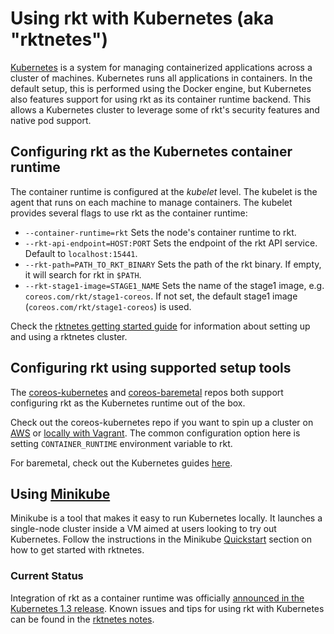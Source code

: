 # Using rkt with Kubernetes (aka "rktnetes")

[Kubernetes][k8s] is a system for managing containerized applications across a cluster of machines.
Kubernetes runs all applications in containers.
In the default setup, this is performed using the Docker engine, but Kubernetes also features support for using rkt as its container runtime backend.
This allows a Kubernetes cluster to leverage some of rkt's security features and native pod support.

## Configuring rkt as the Kubernetes container runtime

The container runtime is configured at the _kubelet_ level.
The kubelet is the agent that runs on each machine to manage containers.
The kubelet provides several flags to use rkt as the container runtime:

- `--container-runtime=rkt` Sets the node's container runtime to rkt.
- `--rkt-api-endpoint=HOST:PORT` Sets the endpoint of the rkt API service. Default to `localhost:15441`.
- `--rkt-path=PATH_TO_RKT_BINARY` Sets the path of the rkt binary. If empty, it will search for rkt in `$PATH`.
- `--rkt-stage1-image=STAGE1_NAME` Sets the name of the stage1 image, e.g. `coreos.com/rkt/stage1-coreos`. If not set, the default stage1 image (`coreos.com/rkt/stage1-coreos`) is used.

Check the [rktnetes getting started guide][rktnetes] for information about setting up and using a rktnetes cluster.

## Configuring rkt using supported setup tools
The [coreos-kubernetes][coreos-kubernetes] and [coreos-baremetal][coreos-baremetal] repos both support configuring rkt as the Kubernetes runtime out of the box.

Check out the coreos-kubernetes repo if you want to spin up a cluster on [AWS][k8s-on-aws] or [locally with Vagrant][k8s-on-vagrant]. The common configuration option here is setting `CONTAINER_RUNTIME` environment variable to rkt.

For baremetal, check out the Kubernetes guides [here][k8s-baremetal].

## Using [Minikube][minikube]

Minikube is a tool that makes it easy to run Kubernetes locally. It launches a single-node cluster inside a VM aimed at users looking to try out Kubernetes. Follow the instructions in the Minikube [Quickstart][minikube-quickstart] section on how to get started with rktnetes.

### Current Status

Integration of rkt as a container runtime was officially [announced in the Kubernetes 1.3 release][k8s-1.3-release].
Known issues and tips for using rkt with Kubernetes can be found in the [rktnetes notes][rktnetes-notes].


[coreos-baremetal]: https://github.com/coreos/coreos-baremetal
[coreos-kubernetes]: https://github.com/coreos/coreos-kubernetes
[k8s]: http://kubernetes.io
[k8s-1.3-release]: http://blog.kubernetes.io/2016/07/rktnetes-brings-rkt-container-engine-to-Kubernetes.html
[k8s-on-aws]: https://coreos.com/kubernetes/docs/latest/kubernetes-on-aws.html
[k8s-baremetal]: https://github.com/coreos/coreos-baremetal/blob/master/Documentation/kubernetes.md
[k8s-on-vagrant]: https://coreos.com/kubernetes/docs/latest/kubernetes-on-vagrant-single.html
[minikube]: https://github.com/kubernetes/minikube
[minikube-quickstart]: https://github.com/kubernetes/minikube/blob/master/README.md#quickstart
[rktnetes]: https://v1-8.docs.kubernetes.io/docs/getting-started-guides/rkt/
[rktnetes-notes]: http://kubernetes.io/docs/getting-started-guides/rkt/notes/
